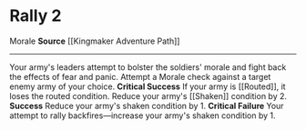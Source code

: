 ﻿---
actions: '[two-actions]'
cost: null
element: null
frequency: null
id: '1425'
name: Rally
rarity: Common
requirement: null
school: null
source: '[[DATABASE/source/Kingmaker Adventure Path|Kingmaker Adventure Path]]'
trait:
- '[[DATABASE/trait/Morale|Morale]]'
trigger: null
type: Action

---
# Rally <span class="action-icon">2</span>

<span class="item-trait">Morale</span>
**Source** [[Kingmaker Adventure Path]]

---
Your army's leaders attempt to bolster the soldiers' morale and fight back the effects of fear and panic. Attempt a Morale check against a target enemy army of your choice.
**Critical Success** If your army is [[Routed]], it loses the routed condition. Reduce your army's [[Shaken]] condition by 2.
**Success** Reduce your army's shaken condition by 1.
**Critical Failure** Your attempt to rally backfires—increase your army's shaken condition by 1.